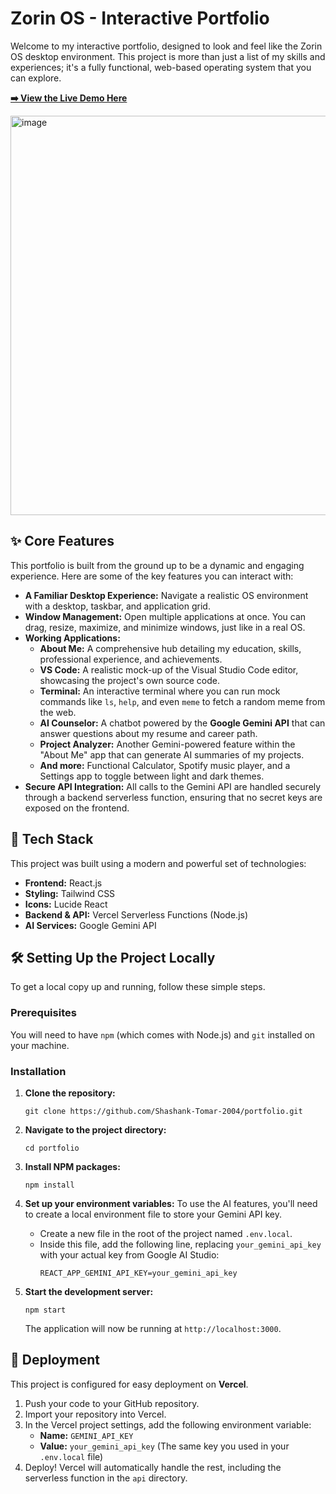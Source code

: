 # Zorin OS - Interactive Portfolio

Welcome to my interactive portfolio, designed to look and feel like the Zorin OS desktop environment. This project is more than just a list of my skills and experiences; it's a fully functional, web-based operating system that you can explore.

**[➡️ View the Live Demo Here](https://shashank-tomar.vercel.app/)** 


 <img width="1366" height="639" alt="image" src="https://github.com/user-attachments/assets/8708cb5a-4258-49c1-aed7-8c207de32325" />



## ✨ Core Features

This portfolio is built from the ground up to be a dynamic and engaging experience. Here are some of the key features you can interact with:

*   **A Familiar Desktop Experience:** Navigate a realistic OS environment with a desktop, taskbar, and application grid.
*   **Window Management:** Open multiple applications at once. You can drag, resize, maximize, and minimize windows, just like in a real OS.
*   **Working Applications:**
    *   **About Me:** A comprehensive hub detailing my education, skills, professional experience, and achievements.
    *   **VS Code:** A realistic mock-up of the Visual Studio Code editor, showcasing the project's own source code.
    *   **Terminal:** An interactive terminal where you can run mock commands like `ls`, `help`, and even `meme` to fetch a random meme from the web.
    *   **AI Counselor:** A chatbot powered by the **Google Gemini API** that can answer questions about my resume and career path.
    *   **Project Analyzer:** Another Gemini-powered feature within the "About Me" app that can generate AI summaries of my projects.
    *   **And more:** Functional Calculator, Spotify music player, and a Settings app to toggle between light and dark themes.
*   **Secure API Integration:** All calls to the Gemini API are handled securely through a backend serverless function, ensuring that no secret keys are exposed on the frontend.

## 🚀 Tech Stack

This project was built using a modern and powerful set of technologies:

*   **Frontend:** React.js
*   **Styling:** Tailwind CSS
*   **Icons:** Lucide React
*   **Backend & API:** Vercel Serverless Functions (Node.js)
*   **AI Services:** Google Gemini API

## 🛠️ Setting Up the Project Locally

To get a local copy up and running, follow these simple steps.

### Prerequisites

You will need to have `npm` (which comes with Node.js) and `git` installed on your machine.

### Installation

1.  **Clone the repository:**
    ```
    git clone https://github.com/Shashank-Tomar-2004/portfolio.git
    ```

2.  **Navigate to the project directory:**
    ```
    cd portfolio
    ```

3.  **Install NPM packages:**
    ```
    npm install
    ```

4.  **Set up your environment variables:**
    To use the AI features, you'll need to create a local environment file to store your Gemini API key.
    *   Create a new file in the root of the project named `.env.local`.
    *   Inside this file, add the following line, replacing `your_gemini_api_key` with your actual key from Google AI Studio:
        ```
        REACT_APP_GEMINI_API_KEY=your_gemini_api_key
        ```

5.  **Start the development server:**
    ```
    npm start
    ```
    The application will now be running at `http://localhost:3000`.

## 🚢 Deployment

This project is configured for easy deployment on **Vercel**.

1.  Push your code to your GitHub repository.
2.  Import your repository into Vercel.
3.  In the Vercel project settings, add the following environment variable:
    *   **Name:** `GEMINI_API_KEY`
    *   **Value:** `your_gemini_api_key` (The same key you used in your `.env.local` file)
4.  Deploy! Vercel will automatically handle the rest, including the serverless function in the `api` directory.
